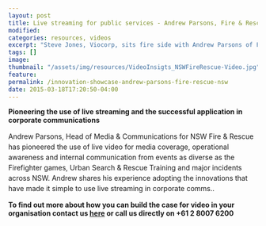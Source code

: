 ```yaml
---
layout: post
title: Live streaming for public services - Andrew Parsons, Fire & Rescue NSW
modified:
categories: resources, videos
excerpt: "Steve Jones, Viocorp, sits fire side with Andrew Parsons of Fire & Rescue to find out the exciting ways they are using live stream technology and how it's transferable across all business models. "
tags: []
image:
thumbnail: "/assets/img/resources/VideoInsigts_NSWFireRescue-Video.jpg"
feature:
permalink: /innovation-showcase-andrew-parsons-fire-rescue-nsw
date: 2015-03-18T17:20:50-04:00
---
```


<div class="t-center video-containers mt-5 mb-5">
	<script src="https://publish.viostream.com/embed/ctoaztbrk49td"></script>
</div>

<b>Pioneering the use of live streaming and the successful application in corporate communications </b>

<span style="line-height: 1.5;">Andrew Parsons, Head of Media &amp; Communications for NSW Fire &amp; Rescue has pioneered the use of live video for media coverage, operational awareness and internal communication from events as diverse as the Firefighter games, Urban Search &amp; Rescue Training and major incidents across NSW. Andrew shares his experience adopting the innovations that have made it simple to use live streaming in corporate comms..</span>

<strong>To find out more about how you can build the case for video in your organisation contact us <a href="http://viocorp.com/general-enquiry/">here</a> or call us directly on +61 2 8007 6200</strong>